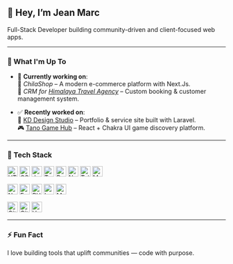 ## 👋 Hey, I’m Jean Marc

Full-Stack Developer building community-driven and client-focused web apps.

---

### 🚧 What I'm Up To

- 🔧 **Currently working on**:  
  🛒 *ChilaShop* – A modern e-commerce platform with Next.Js.  
  🧭 *CRM for [Himalaya Travel Agency](https://himalayatravel.net)* – Custom booking & customer management system.

- ✅ **Recently worked on**:  
  🎨 [KD Design Studio](https://kddesignstudio.net/) – Portfolio & service site built with Laravel.  
  🎮 [Tano Game Hub](https://tano-game-hub.vercel.app/) – React + Chakra UI game discovery platform.

---

### 🧰 Tech Stack

<p align="left">
  <!-- Frontend -->
  <img src="https://cdn.jsdelivr.net/gh/devicons/devicon/icons/html5/html5-original.svg" height="24" alt="HTML5" />
  <img src="https://cdn.jsdelivr.net/gh/devicons/devicon/icons/css3/css3-original.svg" height="24" alt="CSS3" />
  <img src="https://cdn.jsdelivr.net/gh/devicons/devicon/icons/javascript/javascript-original.svg" height="24" alt="JavaScript" />
  <img src="https://cdn.jsdelivr.net/gh/devicons/devicon/icons/typescript/typescript-original.svg" height="24" alt="TypeScript" />
  <img src="https://cdn.jsdelivr.net/gh/devicons/devicon/icons/react/react-original.svg" height="24" alt="React" />
  <img src="https://cdn.jsdelivr.net/gh/devicons/devicon/icons/nextjs/nextjs-original.svg" height="24" alt="Next.js" />
  <img src="https://cdn.jsdelivr.net/gh/devicons/devicon/icons/tailwindcss/tailwindcss-plain.svg" height="24" alt="Tailwind CSS" />
  <img src="https://cdn.jsdelivr.net/gh/devicons/devicon/icons/materialui/materialui-original.svg" height="24" alt="Material UI" />
</p>

<p align="left">
  <!-- Backend -->
  <img src="https://cdn.jsdelivr.net/gh/devicons/devicon/icons/nodejs/nodejs-original.svg" height="24" alt="Node.js" />
  <img src="https://cdn.jsdelivr.net/gh/devicons/devicon/icons/express/express-original.svg" height="24" alt="Express" />
  <img src="https://cdn.jsdelivr.net/gh/devicons/devicon/icons/php/php-original.svg" height="24" alt="PHP" />
  <img src="https://cdn.jsdelivr.net/gh/devicons/devicon/icons/laravel/laravel-plain-wordmark.svg" height="24" alt="Laravel" />
  <img src="https://cdn.jsdelivr.net/gh/devicons/devicon/icons/mysql/mysql-original.svg" height="24" alt="MySQL" />
</p>

<p align="left">
  <!-- Other Tools -->
  <img src="https://cdn.jsdelivr.net/gh/devicons/devicon/icons/git/git-original.svg" height="24" alt="Git" />
  <img src="https://cdn.jsdelivr.net/gh/devicons/devicon/icons/github/github-original.svg" height="24" alt="GitHub" />
  <img src="https://cdn.jsdelivr.net/gh/devicons/devicon/icons/vercel/vercel-original.svg" height="24" alt="Vercel" />
</p>

---

### ⚡ Fun Fact  
I love building tools that uplift communities — code with purpose.
